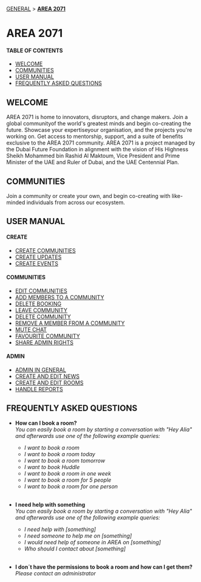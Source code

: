 [GENERAL](GENERAL/README.md) > **[AREA 2071](AREA/README.md)**

# AREA 2071
#### TABLE OF CONTENTS
* [WELCOME](#welcome)
* [COMMUNITIES](#communities)
* [USER MANUAL](#user-manual)
* [FREQUENTLY ASKED QUESTIONS](#frequently-asked-questions)

## WELCOME <br>

AREA 2071 is home to innovators, disruptors, and change makers. 
Join a global communityof the world's greatest minds and begin co-creating the future. Showcase your expertiseyour organisation, and the projects you're working on. 
Get access to mentorship, support, and a suite of benefits exclusive to the AREA 2071 community. 
AREA 2071 is a project managed by the Dubai Future Foundation in alignment with the vision of His Highness Sheikh Mohammed bin Rashid Al Maktoum, Vice President and Prime Minister of the UAE and Ruler of Dubai, and the UAE Centennial Plan.

## COMMUNITIES <br>

Join a community or create your own, and begin co-creating with like-minded individuals from across our ecosystem.


## USER MANUAL <br>

#### CREATE

* [CREATE COMMUNITIES](createcommunities.md)
* [CREATE UPDATES](createupdates.md)
* [CREATE EVENTS](createevents.md)


#### COMMUNITIES

* [EDIT COMMUNITIES](editcommunities.md)
* [ADD MEMBERS TO A COMMUNITY](addmemberstoacummunity.md)
* [DELETE BOOKING](deletebooking.md)
* [LEAVE COMMUNITY](leavecommunity.md)
* [DELETE COMMUNITY](deletecommunity.md)
* [REMOVE A MEMBER FROM A COMMUNITY](removeamemberfromacommunity.md)
* [MUTE CHAT](mutechat.md)
* [FAVOURITE COMMUNITY](favouritecommunity.md)
* [SHARE ADMIN RIGHTS](shareadminrights.md)


#### ADMIN

* [ADMIN IN GENERAL](adminingeneral.md)
* [CREATE AND EDIT NEWS](createandeditnews.md)
* [CREATE AND EDIT ROOMS](createandeditrooms.md)
* [HANDLE REPORTS](handlereports.md)


## FREQUENTLY ASKED QUESTIONS <br>

* **How can I  book a room?**<br>
    *You can easily book a room by starting a conversation with "Hey Alia" and afterwards use one of the following example queries:*<br>
    * *I want to book a room*<br>
    * *I want to book a room today*<br>
    * *I want to book a room tomorrow*<br>
    * *I want to book Huddle*<br>
    * *I want to book a room in one week*<br>
    * *I want to book a room for 5 people*<br>
    * *I want to book a room for one person*<br><br>


* **I need help with something**<br>
    *You can easily book a room by starting a conversation with "Hey Alia" and afterwards use one of the following example queries:*<br>
    * *I need help with [something]*<br>
    * *I need someone to help me on [something]*<br>
    * *I would need help of someone in AREA on [something]*<br>
    * *Who should I contact about [something]*<br><br>


* **I don´t have the permissions to book a room and how can I get them?**<br>
    *Please contact an administrator*<br>

